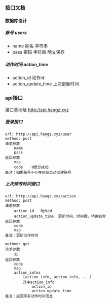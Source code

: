### 接口文档

#### 数据库设计
##### 账号 users
- name 姓名 字符串
- pass 密码 字符串 明文保存

##### 动作时间 action_time
- action_id 动作id
- action_update_time 上次更新时间

### api接口
接口基地址 http://api.hangz.xyz

##### 登录接口
```
url: http://api.hangz.xyz/user
method: post
请求参数
    name
    pass
返回参数
    msg
    code    0表示成功
备注：如果账号不存在则会自动创建账号
```

##### 上次修改时间接口
```
url: http://api.hangz.xyz/action
method: post
请求参数
    action_id   动作id
    action_update_time  更新时间，时间戳，精确到秒
返回参数
    code
    msg
备注：更新动作时间

method: get
请求参数
    无
返回参数
    code
    msg
    action_infos
        [action_info, action_info, ...]
        其中action_info
            action_id
            action_update_time
备注：返回所有动作时间信息
```
